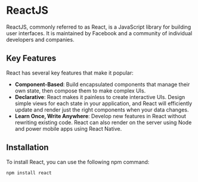 # ReactJS

ReactJS, commonly referred to as React, is a JavaScript library for building user interfaces. It is maintained by Facebook and a community of individual developers and companies.

## Key Features

React has several key features that make it popular:

- **Component-Based**: Build encapsulated components that manage their own state, then compose them to make complex UIs.
- **Declarative**: React makes it painless to create interactive UIs. Design simple views for each state in your application, and React will efficiently update and render just the right components when your data changes.
- **Learn Once, Write Anywhere**: Develop new features in React without rewriting existing code. React can also render on the server using Node and power mobile apps using React Native.

## Installation

To install React, you can use the following npm command:

```bash
npm install react
